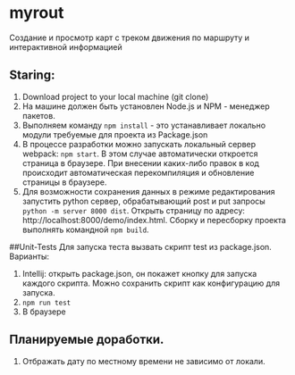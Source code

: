# myrout
Создание и просмотр карт с треком движения по маршруту и интерактивной информацией

## Staring:

1. Download project to your local machine (git clone)
1. На машине должен быть установлен Node.js и NPM -  менеджер пакетов.
1. Выполняем команду `npm install` - это устанавливает локально модули требуемые для проекта из Package.json
1. В процессе разработки можно запускать локальный сервер webpack: `npm start`.
 В этом случае автоматически откроется страница в браузере. При внесении каких-либо правок в код происходит автоматическая перекомпиляция и обновление страницы в браузере.
1. Для возможности сохранения данных в режиме редактирования запустить python сервер, обрабатывающий post и put запросы
 `python -m server 8000 dist`. Открыть страницу по адресу: http://localhost:8000/demo/index.html. Сборку и пересборку проекта выполнять
 командной `npm build`.
 
##Unit-Tests
Для запуска теста вызвать скрипт test из package.json. Варианты:
1. Intellij: открыть package.json, он покажет кнопку для запуска каждого скрипта. Можно сохранить скрипт как конфигурацию для запуска.
1. ```npm run test```
1. В браузере 

## Планируемые доработки.
1. Отбражать дату по местному времени не зависимо от локали. 
